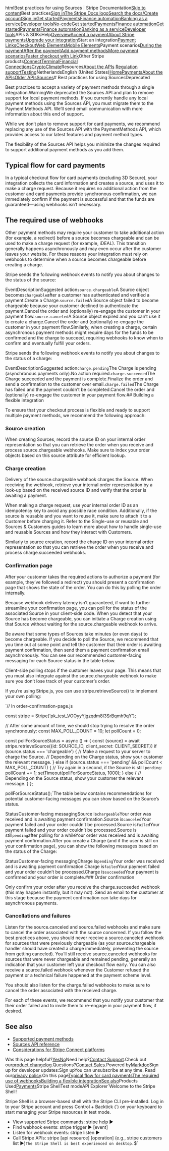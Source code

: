 htmlBest practices for using Sources | Stripe Documentation[Skip to content](#main-content)Best practices[Sign in](https://dashboard.stripe.com/login?redirect=https%3A%2F%2Fdocs.stripe.com%2Fsources%2Fbest-practices)[The Stripe Docs logo](/)[Search the docs/](#)[Create account](https://dashboard.stripe.com/register)[Sign in](https://dashboard.stripe.com/login?redirect=https%3A%2F%2Fdocs.stripe.com%2Fsources%2Fbest-practices)[Get started](/get-started)[Payments](/payments)[Finance automation](/finance-automation)[Banking as a service](/financial-services)[Developer tools](/development)[No-code](/no-code)[Get started](/get-started)[Payments](/payments)[Finance automation](/finance-automation)[](#)[Get started](/get-started)[Payments](/payments)[Finance automation](/finance-automation)[Banking as a service](/financial-services)[Developer tools](/development)[](#)APIs & SDKsHelp[Overview](/docs/payments)[Accept a payment](#)[About Stripe payments](#)[Upgrade your integration](/docs/payments/upgrades)Start an integration[Payment Links](#)[Checkout](#)[Web Elements](#)[Mobile Elements](#)Payment scenarios[During the payment](#)[After the payment](#)[Add payment methods](#)[More payment scenarios](#)[Faster checkout with Link](#)Other Stripe products[Connect](#)[Terminal](#)[Financial Connections](#)[Crypto](#)[Climate](#)Resources[About the APIs](#)
[Regulation support](#)[Testing](/docs/testing)NetherlandsEnglish (United States)[](#)[](#)[Home](/docs)[Payments](/docs/payments)[About the APIs](/docs/payments-api/tour)[Older APIs](/docs/payments/older-apis)[Sources](/docs/sources)# Best practices for using SourcesDeprecated

Best practices to accept a variety of payment methods through a single integration.WarningWe deprecated the Sources API and plan to remove support for local payment methods. If you currently handle any local payment methods using the Sources API, you must migrate them to the Payment Methods API. We’ll send email communication with more information about this end of support.

While we don’t plan to remove support for card payments, we recommend replacing any use of the Sources API with the PaymentMethods API, which provides access to our latest features and payment method types.

The flexibility of the Sources API helps you minimize the changes required to support additional payment methods as you add them.

## Typical flow for card payments

In a typical checkout flow for card payments (excluding 3D Secure), your integration collects the card information and creates a source, and uses it to make a charge request. Because it requires no additional action from the customer and card payments provide synchronous confirmation, we can immediately confirm if the payment is successful and that the funds are guaranteed—using webhooks isn’t necessary.

## The required use of webhooks

Other payment methods may require your customer to take additional action (for example, a redirect) before a source becomes chargeable and can be used to make a charge request (for example, iDEAL). This transition generally happens asynchronously and may even occur after the customer leaves your website. For these reasons your integration must rely on webhooks to determine when a source becomes chargeable before creating a charge.

Stripe sends the following webhook events to notify you about changes to the status of the source:

EventDescriptionSuggested action`source.chargeable`A Source object becomes`chargeable`after a customer has authenticated and verified a payment.Create a Charge.`source.failed`A Source object failed to become chargeable because your customer declined to authenticate the payment.Cancel the order and (optionally) re-engage the customer in your payment flow.`source.canceled`A Source object expired and you can’t use it to create a charge.Cancel the order and (optionally) re-engage the customer in your payment flow.Similarly, when creating a charge, certain asynchronous payment methods might require days for the funds to be confirmed and the charge to succeed, requiring webhooks to know when to confirm and eventually fulfill your orders.

Stripe sends the following webhook events to notify you about changes to the status of a charge:

EventDescriptionSuggested action`charge.pending`The Charge is pending (asynchronous payments only).No action required.`charge.succeeded`The Charge succeeded and the payment is complete.Finalize the order and send a confirmation to the customer over email.`charge.failed`The Charge has failed and the payment couldn’t be completed.Cancel the order and (optionally) re-engage the customer in your payment flow.## Building a flexible integration

To ensure that your checkout process is flexible and ready to support multiple payment methods, we recommend the following approach:

### Source creation

When creating Sources, record the source ID on your internal order representation so that you can retrieve the order when you receive and process source.chargeable webhooks. Make sure to index your order objects based on this source attribute for efficient lookup.

### Charge creation

Delivery of the source.chargeable webhook charges the Source. When receiving the webhook, retrieve your internal order representation by a look-up based on the received source ID and verify that the order is awaiting a payment.

When making a charge request, use your internal order ID as an idempotency key to avoid any possible race condition. Additionally, if the source is reusable and you want to reuse it, make sure to attach it to a Customer before charging it. Refer to the Single-use or reusable and Sources & Customers guides to learn more about how to handle single-use and reusable Sources and how they interact with Customers.

Similarly to source creation, record the charge ID on your internal order representation so that you can retrieve the order when you receive and process charge.succeeded webhooks.

### Confirmation page

After your customer takes the required actions to authorize a payment (for example, they’ve followed a redirect) you should present a confirmation page that shows the state of the order. You can do this by polling the order internally.

Because webhook delivery latency isn’t guaranteed, if want to further streamline your confirmation page, you can poll for the status of the associated Source in your client-side code. When you detect that your Source has become chargeable, you can initiate a Charge creation using that Source without waiting for the source.chargeable webhook to arrive.

Be aware that some types of Sources take minutes (or even days) to become chargeable. If you decide to poll the Source, we recommend that you time out at some point and tell the customer that their order is awaiting payment confirmation, then send them a payment confirmation email asynchronously. You can see our recommended customer-facing messaging for each Source status in the table below.

Client-side polling stops if the customer leaves your page. This means that you must also integrate against the source.chargeable webhook to make sure you don’t lose track of your customer’s order.

If you’re using Stripe.js, you can use stripe.retrieveSource() to implement your own polling:

`// In order-confirmation-page.js

const stripe = Stripe('pk_test_VOOyyYjgzqdm8I3SrBqmh9qY');

// After some amount of time, we should stop trying to resolve the order synchronously:
const MAX_POLL_COUNT = 10;
let pollCount = 0;

const pollForSourceStatus = async () => {
  const {source} = await stripe.retrieveSource({id: SOURCE_ID, client_secret: CLIENT_SECRET})
  if (source.status === 'chargeable') {
    // Make a request to your server to charge the Source.
    // Depending on the Charge status, show your customer the relevant message.
  } else if (source.status === 'pending' && pollCount < MAX_POLL_COUNT) {
    // Try again in a second, if the Source is still `pending`:
    pollCount += 1;
    setTimeout(pollForSourceStatus, 1000);
  } else {
    // Depending on the Source status, show your customer the relevant message.
  }
};

pollForSourceStatus();`The table below contains recommendations for potential customer-facing messages you can show based on the Source’s status.

StatusCustomer-facing messagingSource is`chargeable`Your order was received and is awaiting payment confirmation.Source is`canceled`Your payment failed and your order couldn’t be processed.Source is`failed`Your payment failed and your order couldn’t be processed.Source is still`pending`after polling for a whileYour order was received and is awaiting payment confirmation.After you create a Charge (and if the user is still on your confirmation page), you can show the following messages based on the status of the Charge:

StatusCustomer-facing messagingCharge is`pending`Your order was received and is awaiting payment confirmation.Charge is`failed`Your payment failed and your order couldn’t be processed.Charge is`succeeded`Your payment is confirmed and your order is complete.### Order confirmation

Only confirm your order after you receive the charge.succeeded webhook (this may happen instantly, but it may not). Send an email to the customer at this stage because the payment confirmation can take days for asynchronous payments.

### Cancellations and failures

Listen for the source.canceled and source.failed webhooks and make sure to cancel the order associated with the source concerned. If you follow the best practices above, you should never receive a source.canceled webhook for sources that were previously chargeable (as your source.chargeable handler should have created a charge immediately, preventing the source from getting canceled). You’ll still receive source.canceled webhooks for sources that were never chargeable and remained pending, generally an indication that your customer left your checkout flow early. You can also receive a source.failed webhook whenever the Customer refused the payment or a technical failure happened at the payment scheme level.

You should also listen for the charge.failed webhooks to make sure to cancel the order associated with the received charge.

For each of these events, we recommend that you notify your customer that their order failed and to invite them to re-engage in your payment flow, if desired.

## See also

- [Supported payment methods](/sources)
- [Sources API reference](/api#sources)
- [Considerations for Stripe Connect platforms](/sources/connect)

Was this page helpful?[Yes](#)[No](#)Need help?[Contact Support](https://support.stripe.com/).Check out our[product changelog](https://stripe.com/blog/changelog).Questions?[Contact Sales](https://stripe.com/contact/sales).Powered by[Markdoc](https://markdoc.dev)Sign up for developer updates:Sign upYou can unsubscribe at any time. Read our[privacy policy](https://stripe.com/privacy).On this page[Typical flow for card payments](#typical-flow-for-card-payments)[The required use of webhooks](#the-required-use-of-webhooks)[Building a flexible integration](#building-a-flexible-integration)[See also](#see-also)Products Used[Payments](/payments)Stripe ShellTest modeAPI Explorer[](https://stripe.com/docs/stripe-cli#install)`Welcome to the Stripe Shell!

Stripe Shell is a browser-based shell with the Stripe CLI pre-installed. Log in to your
Stripe account and press Control + Backtick (`) on your keyboard to start managing your Stripe
resources in test mode.

- View supported Stripe commands: stripe help ▶️
- Find webhook events: stripe trigger ▶️ [event]
- Listen for webhook events: stripe listen ▶
- Call Stripe APIs: stripe [api resource] [operation] (e.g., stripe customers list ▶️)`The Stripe Shell is best experienced on desktop.`$`